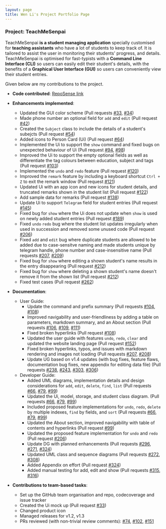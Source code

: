```yaml
---
layout: page
title: Wen Li's Project Portfolio Page
---
```


### Project: TeachMeSenpai

TeachMeSenpai **is a student managing application** specially customised for **teaching assistants** who have a lot of
students to keep track of. It is tailored to assist the user in monitoring their students' progress, and details. TeachMeSenpai is optimised for fast-typists with a **Command Line Interface (CLI)** so users can easily edit their student's details, with the benefits of a **Graphical User Interface (GUI)** so users can conveniently view their student entries.

Given below are my contributions to the project.

* **Code contributed**: [RepoSense link](https://nus-cs2103-ay2223s2.github.io/tp-dashboard/?search=wendy0107&breakdown=true)

* **Enhancements implemented**:
  * Updated the GUI color scheme (Pull requests [\#33](), [\#34]())
  * Made phone number an optional field for `add` and `edit` (Pull request [\#42]())
  * Created the `Subject` class to include the details of a student's subejcts (Pull request [\#54]())
  * Added icons to Person Card (Ui) (Pull request [\#64]())
  * Implemented the Ui to support the `show` command and fixed bugs on unexpected behaviour of Ui (Pull request [\#94](), [\#98]())
  * Improved the Ui to support the empty optional fields as well as differentiate the tag colours between education, subject and tags (Pull request [\#103]())
  * Implemented the `undo` and `redo` feature (Pull request [\#120]())
  * Improved the `remark` feature by including a keyboard shortcut `Ctrl + Z` to exit the remark window (Pull request [\#121]())
  * Updated Ui with an app icon and new icons for student details, and truncated remarks shown in the student list (Pull request [\#122]())
  * Add sample data for remarks (Pull request [\#138]())
  * Update Ui to support `Telegram` field for student entries (Pull request [\#145]())
  * Fixed bug for `show` where the Ui does not update when `show` is used on newly added student entries (Pull request [\#189]())
  * Fixed `undo` `redo` bug where the student list updates irregularly when used in succession and removed some unused code (Pull request [\#206]())
  * Fixed `add` and `edit` bug where duplicate students are allowed to be added due to case-sensitve naming and made students unique by telegram handle, phone number
  and case-insensitive name (Pull requests [\#207](), [\#209]())
  * Fixed bug for `show` where editing a shown student's name results in the entry disappearing (Pull request [\#212]())
  * Fixed bug for `show` where deleting a shown student's name doesn't remove it from the shown list (Pull request [\#212]())
  * Fixed test cases (Pull request [\#262]())


* **Documentation**:
  * User Guide:
    * Update the command and prefix summary (Pull requests [\#104](), [\#108]())
    * Improved navigability and user-friendliness by adding a table on parameters, markdown summary, and an About section (Pull requests [\#106](), [\#109](), [\#111]())
    * Fixed broken hyperlinks (Pull request [\#108]())
    * Updated the user guide with features `undo`, `redo`, `clear` and updated the website landing page (Pull request [\#152]())
    * Fixed broken hyperlinks, typos, and issues with markdown rendering and images not loading (Pull requests [\#207](), [\#208]())
    * Update UG based on v1.4 updates (with bug fixes, feature flaws, documentation bug fixes, new appendix for editing data file) (Pull requests [\#238](), [\#243](), [\#303](), [\#306]())
  * Developer Guide:
    * Added UML diagrams, implementation details and design considerations for `add`, `edit`, `delete`, `find`, `list` (Pull requests [\#66](), [\#79](), [\#99]())
    * Updated the Ui, model, storage, and student class diagram. (Pull requests [\#66](), [\#79](), [\#99]())
    * Included proposed feature implementations for `undo`, `redo`, `delete` by multiple indexes, `find` by fields, and `sort` (Pull requests [\#66](), [\#79](), [\#99]())
    * Updated the About section, improved navigability with table of contents and hyperlinks (Pull request [\#99]())
    * Updated the proposed feature implementation for `undo` and `redo` (Pull request [\#206]())
    * Update DG with planned enhancements (Pull requests [\#296](), [\#271](), [\#324]())
    * Updated UML class and sequence diagrams (Pull requests [\#272](), [\#308]())
    * Added Appendix on effort (Pull request [\#324]())
    * Added manual testing for add, edit and show (Pull requests [\#315](), [\#316]())

* **Contributions to team-based tasks**:
  * Set up the GitHub team organisation and repo, codecoverage and issue tracker
  * Created the Ui mock up (Pull request [\#33]())
  * Changed product icon
  * Managed releases for v1.2, v1.3
  * PRs reviewed (with non-trivial review comments): [\#74](), [\#102](), [\#151]()
  
